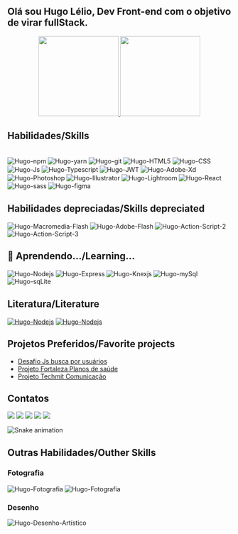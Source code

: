 ## Olá sou Hugo Lélio, Dev Front-end com o objetivo de virar fullStack.
<div align="center">
  <a href="https://github.com/hugolrjdev">
  <img height="180em" src="https://github-readme-stats.vercel.app/api?username=hugolrjdev&show_icons=true&theme=default&include_all_commits=true&count_private=true"/>
  <img height="180em" src="https://github-readme-stats.vercel.app/api/top-langs/?username=hugolrjdev&layout=compact&langs_count=7&theme=default"/>
  </a>
</div>
  
## Habilidades/Skills
  
<div style="display: inline_block"><br>
  <img align="center" alt="Hugo-npm" src="https://img.shields.io/badge/NPM-%23000000.svg?style=for-the-badge&logo=npm&logoColor=white">
  <img align="center" alt="Hugo-yarn" src="https://img.shields.io/badge/yarn-%232C8EBB.svg?style=for-the-badge&logo=yarn&logoColor=white">
  <img align="center" alt="Hugo-git" src="https://img.shields.io/badge/git-%23F05033.svg?style=for-the-badge&logo=git&logoColor=white">
  <img align="center" alt="Hugo-HTML5" src="https://img.shields.io/badge/html5-%23E34F26.svg?style=for-the-badge&logo=html5&logoColor=white">
  <img align="center" alt="Hugo-CSS" src="https://img.shields.io/badge/css3-%231572B6.svg?style=for-the-badge&logo=css3&logoColor=white">
  <img align="center" alt="Hugo-Js" src="https://img.shields.io/badge/javascript-%23323330.svg?style=for-the-badge&logo=javascript&logoColor=%23F7DF1E">
  <img align="center" alt="Hugo-Typescript" src="https://img.shields.io/badge/typescript-%23007ACC.svg?style=for-the-badge&logo=typescript&logoColor=white">
  <img align="center" alt="Hugo-JWT" src="https://img.shields.io/badge/JWT-black?style=for-the-badge&logo=JSON%20web%20tokens">
  <img align="center" alt="Hugo-Adobe-Xd" src="https://img.shields.io/badge/Adobe%20XD-470137?style=for-the-badge&logo=Adobe%20XD&logoColor=#FF61F6">
  <img align="center" alt="Hugo-Photoshop" src="https://img.shields.io/badge/adobephotoshop-%2331A8FF.svg?style=for-the-badge&logo=adobephotoshop&logoColor=white">
  <img align="center" alt="Hugo-Illustrator" src="https://img.shields.io/badge/adobeillustrator-%23FF9A00.svg?style=for-the-badge&logo=adobeillustrator&logoColor=white">
  <img align="center" alt="Hugo-Lightroom" src="https://img.shields.io/badge/Adobe%20Lightroom-31A8FF.svg?style=for-the-badge&logo=Adobe%20Lightroom&logoColor=white">
  <img align="center" alt="Hugo-React" src="https://img.shields.io/badge/react-%2320232a.svg?style=for-the-badge&logo=react&logoColor=%2361DAFB">
  <img align="center" alt="Hugo-sass" src="https://img.shields.io/badge/SASS-hotpink.svg?style=for-the-badge&logo=SASS&logoColor=white">
  <img align="center" alt="Hugo-figma" src="https://img.shields.io/badge/figma-%23F24E1E.svg?style=for-the-badge&logo=figma&logoColor=white">
</div>
  

## Habilidades depreciadas/Skills depreciated
  
  <div>
    <img align="center" alt="Hugo-Macromedia-Flash" src="https://fortalezaplanodesaude.com/sistema/giticons/macromedia-flash.svg">
    <img align="center" alt="Hugo-Adobe-Flash" src="https://fortalezaplanodesaude.com/sistema/giticons/adobe-flash.svg">
    <img align="center" alt="Hugo-Action-Script-2" src="https://fortalezaplanodesaude.com/sistema/giticons/action-script-2.svg">
    <img align="center" alt="Hugo-Action-Script-3" src="https://fortalezaplanodesaude.com/sistema/giticons/action-script3.svg">
  </div>
  
## 🌱 Aprendendo.../Learning...

  <div>
    <img align="center" alt="Hugo-Nodejs" src="https://img.shields.io/badge/node.js-6DA55F?style=for-the-badge&logo=node.js&logoColor=white">
    <img align="center" alt="Hugo-Express" src="https://img.shields.io/badge/express.js-%23404d59.svg?style=for-the-badge&logo=express&logoColor=%2361DAFB">
    <img align="center" alt="Hugo-Knexjs" src="https://fortalezaplanodesaude.com/sistema/giticons/knexjs.svg">
    <img align="center" alt="Hugo-mySql" src="https://img.shields.io/badge/mysql-%2300f.svg?style=for-the-badge&logo=mysql&logoColor=white">
    <img align="center" alt="Hugo-sqLite" src="https://img.shields.io/badge/sqlite-%2307405e.svg?style=for-the-badge&logo=sqlite&logoColor=white">
  </div>
  
## Literatura/Literature
  
  <div>
    <a href="https://www.amazon.com.br/ECMAScript-Entre-cabe%C3%A7a-futuro-JavaScript-ebook/dp/B06XWH5WKB/ref=sr_1_3?__mk_pt_BR=%C3%85M%C3%85%C5%BD%C3%95%C3%91&crid=2XN7MV5S9BQOF&keywords=ecma&qid=1644424893&sprefix=ecma%2Caps%2C134&sr=8-3&ufe=app_do%3Aamzn1.fos.25548f35-0de7-44b3-b28e-0f56f3f96147"><img align="center" alt="Hugo-Nodejs" src="https://fortalezaplanodesaude.com/sistema/books/ecmascript6.png"></a>
      <a href="https://www.amazon.com.br/Construindo-APIs-REST-com-Node-js-ebook/dp/B01C7TGGHC/ref=sr_1_4?__mk_pt_BR=%C3%85M%C3%85%C5%BD%C3%95%C3%91&crid=RO81TK2PFBFF&keywords=node+js&qid=1644500033&sprefix=node+js%2Caps%2C118&sr=8-4&ufe=app_do%3Aamzn1.fos.6d798eae-cadf-45de-946a-f477d47705b9"><img align="center" alt="Hugo-Nodejs" src="https://fortalezaplanodesaude.com/sistema/books/nodejs.png"></a>
  
  </div>
  
## Projetos Preferidos/Favorite projects
  
  <ul>
    <li><a href="https://github.com/hugolrjdev/js-pesquisa-de-usuarios"> Desafio Js busca por usuários </a></li>
    <li><a href="https://fortalezaplanodesaude.com/"> Projeto Fortaleza Planos de saúde</a></li>
    <li><a href="http://techmit.com.br/"> Projeto Techmit Comunicação </a></li>
  </ul>
  

## Contatos
 
<div> 
  <a href="https://api.whatsapp.com/send?phone=5585996434504&text=" target="_blank"><img src="https://img.shields.io/badge/WhatsApp-25D366?style=for-the-badge&logo=whatsapp&logoColor=white" target="_blank"></a>
  <a href="https://t.me/hugolrj" target="_blank"><img src="https://img.shields.io/badge/Telegram-2CA5E0?style=for-the-badge&logo=telegram&logoColor=white target="_blank"></a>   
 <a href="https://discord.gg/G45j5jMv" target="_blank"><img src="https://img.shields.io/badge/Discord-7289DA?style=for-the-badge&logo=discord&logoColor=white" target="_blank"></a>
  <a href = "mailto:fortalezaplanodesaude@gmail.com"><img src="https://img.shields.io/badge/-Gmail-%23333?style=for-the-badge&logo=gmail&logoColor=white" target="_blank"></a>
  <a href="https://www.linkedin.com/in/hugolrj/" target="_blank"><img src="https://img.shields.io/badge/-LinkedIn-%230077B5?style=for-the-badge&logo=linkedin&logoColor=white" target="_blank"></a> 
</div>
    
    
  ![Snake animation](https://github.com/hugolrjdev/hugolrjdev/blob/output/github-contribution-grid-snake.svg)
    

## Outras Habilidades/Outher Skills
    
### Fotografia
  
  <div>
    <img align="center" alt="Hugo-Fotografia" src="https://fortalezaplanodesaude.com/sistema/giticons/foto-modelos.svg">
    <img align="center" alt="Hugo-Fotografia" src="https://fortalezaplanodesaude.com/sistema/giticons/foto-publicidade.svg">
  </div>

### Desenho
  
  <div>
    <img align="center" alt="Hugo-Desenho-Artístico" src="https://fortalezaplanodesaude.com/sistema/giticons/desenho-artistico.svg">
  </div>
 
</div>
